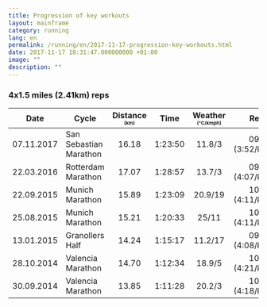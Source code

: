 ```yaml
---
title: Progression of key workouts
layout: mainframe
category: running
lang: en
permalink: /running/en/2017-11-17-progression-key-workouts.html
date: 2017-11-17 18:31:47.000000000 +01:00
image: ""
description: ""
---
```


### 4x1.5 miles (2.41km) reps

| Date       | Cycle         | Distance <span style="font-size:0.6em">(km)</span> | Time    | Weather <span style="font-size:0.6em">(°C/kmph)</span> | Rep 1 | Rest 1 | Rep 2 | Rest 2 | Rep 3 | Rest 3 | Rep 4 | Rest 4 |
|----------- |---------------|:---------------:|:---------:|:----------------:|-------:|--------:|-------:|--------:|-------:|--------:|-------:|--------:|
| 07.11.2017 | San Sebastian Marathon          | 16.18         | 1:23:50 | 11.8/3  | 09:20 (3:52/km) | 3:00 (10:17/km) | 09:17 (3:51/km) | 3:00 (10:24/km) | 09:17 (3:51/km) | 3:00 (11:47/km) | 09:21 (3:52/km) | 3:00 (6:30/km) |
| 22.03.2016 | Rotterdam Marathon      | 17.07         | 1:28:57 | 13.7/3  | 09:55 (4:07/km) | 3:00 (6:32/km) | 09:36 (3:59/km) | 3:00 (8:15/km) | 09:36 (3:59/km) | 3:00 (8:19/km) | 09:38 (4:00/km) | 3:00 (7:04/km) |
| 22.09.2015 | Munich Marathon    | 15.89         | 1:23:09 | 20.9/19 | 10:06 (4:11/km) | 3:00 (9:56/km) | 09:48 (4:04/km) | 3:00 (10:59/km) | 10:04 (4:11/km) | 3:00 (10:42/km) | 10:10 (4:13/km) | 3:00 (10:53/km) |
| 25.08.2015 | Munich Marathon     | 15.21         | 1:20:33 | 25/11   | 10:04 (4:11/km) | 3:00 (12:14/km) | 10:02 (4:10/km) | 3:00 (14:15/km) | 10:02 (4:10/km) | 3:00 (20:43/km) | 10:07 (4:12/km) | 3:00 (9:39/km) |
| 13.01.2015 | Granollers Half     | 14.24         | 1:15:17 | 11.2/17 | 09:58 (4:08/km) | 3:00 (10:16/km) | 09:53 (4:06/km) | 3:00 (10:38/km) | 10:00 (4:09/km) | 3:00 (12:12/km) | 09:56 (4:07/km) | 3:00 (7:05/km) |
| 28.10.2014 | Valencia Marathon | 14.70         | 1:12:34 | 18.9/5  | 10:29 (4:21/km) | 3:00 (7:13/km) | 10:25 (4:19/km) | 3:00 (7:23/km) | 10:20 (4:17/km) | 3:00 (10:08/km) | 10:18 (4:16/km) | 3:00 (6:16/km) |
| 30.09.2014 | Valencia Marathon | 13.85         | 1:11:28 | 20.2/3  | 10:22 (4:18/km) | 3:10 (7:21/km) | 10:22 (4:18/km) | 3:10 (8:56/km) | 10:30 (4:21/km) | 3:10 (7:57/km) | 10:28 (4:21/km) | 3:10 (7:33/km) |


